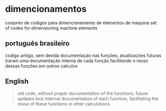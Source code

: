 # dimencionamentos
 conjunto de codigos para dimencionamento de elementos de maquina
 set of codes for dimensioning machine elements

 ## português brasileiro
 codigo antigo, sem devida documentação nas funções, atualizações futuras traram uma documentação interna de cada função facilitando o reuso dessas funções em outros calculos


 ## English
 >old code, without proper documentation of the functions, future updates lock internal documentation of each function, facilitating the reuse of these functions in other calculations